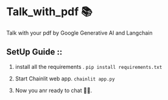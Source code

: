 # Talk_with_pdf 📚
Talk with your pdf by Google Generative AI and Langchain

## SetUp Guide ::

1. install all the requirements .
  `pip install requirements.txt`

2. Start Chainlit web app.
  `chainlit app.py`

3. Now you anr ready to chat 🎈🎈.

